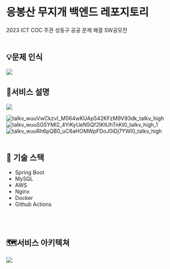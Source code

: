 # 응봉산 무지개 백엔드 레포지토리  
2023 ICT COC 주관 성동구 공공 문제 해결 SW공모전
<br>
<br>
## 💡문제 인식
<img src="https://github.com/Mt-EB-Rainbow/back/assets/69039161/79937a9f-65ab-4962-b5f2-9def4ac532ad"></img>
## 🎯서비스 설명
<img src="https://github.com/Mt-EB-Rainbow/back/assets/69039161/6255c458-3374-4b3a-a3d0-1747f6cba858"></img>  
  

![talkv_wuuVwCkzvI_M564wKUAp542KFzM9V93dk_talkv_high](https://github.com/Mt-EB-Rainbow/back/assets/69039161/db1db6aa-a988-4614-8006-1fe53fe03cd1)
![talkv_wuuSG5YMl2_4YiKyUeN5Qf2IKtUhTnKt0_talkv_high_1](https://github.com/Mt-EB-Rainbow/back/assets/69039161/099b6f12-2e2c-42ec-936d-29747d7d1ba6)
![talkv_wuuRh6pQB0_uC6aHOMWpFDoJ0iDj7YWl0_talkv_high](https://github.com/Mt-EB-Rainbow/back/assets/69039161/ce498a69-d72c-4a75-b32a-0f63ef00560e)
<br>
<br>
## 🔗 기술 스택
- Spring Boot
- MySQL
- AWS
- Nginx
- Docker
- Github Actions
<br>
<br>

## 🗺️서비스 아키텍쳐
<img src="https://github.com/Mt-EB-Rainbow/back/assets/69039161/b9d91620-7f6a-454b-a412-75651f93b253"></img>
